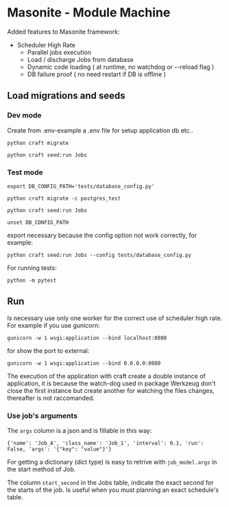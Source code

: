 # Masonite - Module Machine

Added features to Masonite framework:

- Scheduler High Rate
  - Parallel jobs execution
  - Load / discharge Jobs from database
  - Dynamic code loading ( at runtime, no watchdog or --reload flag )
  - DB failure proof ( no need restart if DB is offline )

## Load migrations and seeds

### Dev mode

Create from .env-example a .env file for setup application db etc..

`python craft migrate`

`python craft seed:run Jobs`

### Test mode

`export DB_CONFIG_PATH='tests/database_config.py'`

`python craft migrate -c postgres_test`

`python craft seed:run Jobs`

`unset DB_CONFIG_PATH`

export necessary because the config option not work correctly, for example:

`python craft seed:run Jobs --config tests/database_config.py`


For running tests:

`python -m pytest`

## Run

Is necessary use only one worker for the correct use of scheduler high rate. For example if you use 
gunicorn:

`gunicorn -w 1 wsgi:application --bind localhost:8080`

for show the port to external:

`gunicorn -w 1 wsgi:application --bind 0.0.0.0:8080`


The execution of the application with craft create a double instance of application,
it is because the watch-dog used in package Werkzeug don't close the first instance but
create another for watching the files changes, thereafter is not raccomanded.

### Use job's arguments

The `args` column is a json and is fillable in this way:

`{'name': 'Job_A', 'class_name': 'Job_1', 'interval': 0.1, 'run': False, 'args': '{"key": "value"}'}`

For getting a dictionary (dict type) is easy to retrive with `job_model.args` in the start method of Job.

The column `start_second` in the Jobs table, indicate the exact second for the starts of the job. Is useful when 
you must planning an exact schedule's table.
